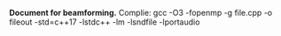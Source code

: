 **Document for beamforming.**
Complie: gcc -O3 -fopenmp -g file.cpp -o fileout -std=c++17 -lstdc++ -lm -lsndfile -lportaudio